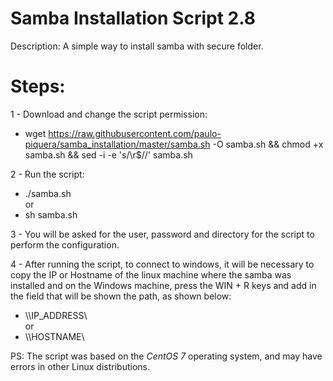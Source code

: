 # Samba Installation Script 2.8

Description: A simple way to install samba with secure folder.


# Steps:
1 - Download and change the script permission:
* wget https://raw.githubusercontent.com/paulo-piquera/samba_installation/master/samba.sh -O samba.sh && chmod +x samba.sh && sed -i -e 's/\r$//' samba.sh

2 - Run the script:
* ./samba.sh <br>
or
* sh samba.sh

3 - You will be asked for the user, password and directory for the script to perform the configuration.

4 - After running the script, to connect to windows, it will be necessary to copy the IP or Hostname of the linux machine where the samba was installed and on the Windows machine, press the WIN + R keys and add in the field that will be shown the path, as shown below:
* \\\IP_ADDRESS\ <br>
or
* \\\HOSTNAME\

PS: The script was based on the _CentOS 7_ operating system, and may have errors in other Linux distributions.
